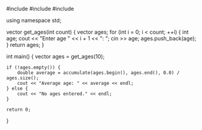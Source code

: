 
#include <iostream>
#include <vector>
#include <numeric>

using namespace std;

vector<int> get_ages(int count) {
    vector<int> ages;
    for (int i = 0; i < count; ++i) {
        int age;
        cout << "Enter age " << i + 1 << ": ";
        cin >> age;
        ages.push_back(age);
    }
    return ages;
}

int main() {
    vector<int> ages = get_ages(10);

    if (!ages.empty()) {
        double average = accumulate(ages.begin(), ages.end(), 0.0) / ages.size();
        cout << "Average age: " << average << endl;
    } else {
        cout << "No ages entered." << endl;
    }

    return 0;
}
